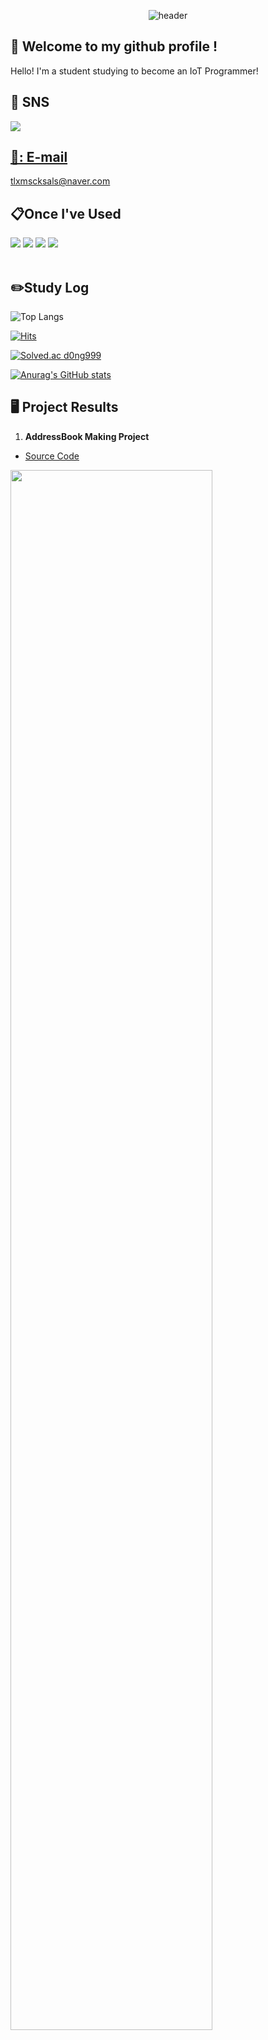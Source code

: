 <div align="center">
  
![header](https://capsule-render.vercel.app/api?type=waving&color=daa520&height=230&section=hearder&text=Welcome&desc=Dong's&nbsp;Github&nbsp;Profile&descSize=19&descAlignY=51&descAlign=57&fontColor=FFFFFF&fontSize=70&animation=fadeIn&fontAlignY=37)
  
</div>
  
## 👋 Welcome to my github profile !
Hello! I'm a student studying to become an IoT Programmer!
  <br/>

## 🌟 SNS
<a href="https://www.instagram.com/d0ng_999/">
<img src="https://img.shields.io/badge/instagram%20-E4405F?style=flat-square&logo=instagram&logoColor=white">
  <br/> 
  
## 📧: E-mail
tlxmscksals@naver.com
  <br/>
  
## 📋Once I've Used

<div align="left">
<img src="https://img.shields.io/badge/github%20-181717?style=flat-square&logo=github&logoColor=white">
<img src="https://img.shields.io/badge/Python%20-3776AB?style=flat-square&logo=Python&logoColor=white"/>
<img src="https://img.shields.io/badge/VSCode%20-007ACC?style=flat-square&logo=VisualStudioCode&logoColor=white">
<img src="https://img.shields.io/badge/Jupyter%20-F37626?style=flat-square&logo=jupyter&logoColor=white">
</div>
  <br/>
  
## ✏️Study Log
  
![Top Langs](https://github-readme-stats.vercel.app/api/top-langs/?username=d0ng999&layout=compact)
  
[![Hits](https://hits.seeyoufarm.com/api/count/incr/badge.svg?url=https%3A%2F%2Fgithub.com%2Fgjbae1212%2Fhit-counter&count_bg=%2379C83D&title_bg=%23555555&icon=&icon_color=%23E7E7E7&title=hits&edge_flat=false)](https://hits.seeyoufarm.com)
  
[![Solved.ac d0ng999](http://mazassumnida.wtf/api/v2/generate_badge?boj=tlxmscksals)](https://solved.ac/tlxmscksals/)

[![Anurag's GitHub stats](https://github-readme-stats.vercel.app/api?username=d0ng999)](https://github.com/anuraghazra/github-readme-stats)
  
## 🖥️ Project Results

1. **AddressBook Making Project**
- [Source Code](https://github.com/d0ng999/Address-Book-Project/blob/main/AddressBook_Project/project.py)
<img width = "80%" src = "https://user-images.githubusercontent.com/123913349/218244659-31a72f5e-d1d9-45d1-a00f-1d63852420d3.gif"/>
